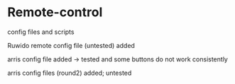 # Remote-control
config files and scripts 

Ruwido remote config file (untested) added

arris config file added
-> tested and some buttons do not work consistently

arris config files (round2) added; untested
